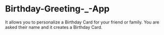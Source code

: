 # Birthday-Greeting-_-App
It allows you to personalize a Birthday Card for your friend or family. You are asked their name and it creates a Birthday Card.
